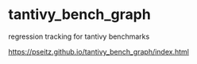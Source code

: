 # tantivy_bench_graph
regression tracking for tantivy benchmarks

https://pseitz.github.io/tantivy_bench_graph/index.html
